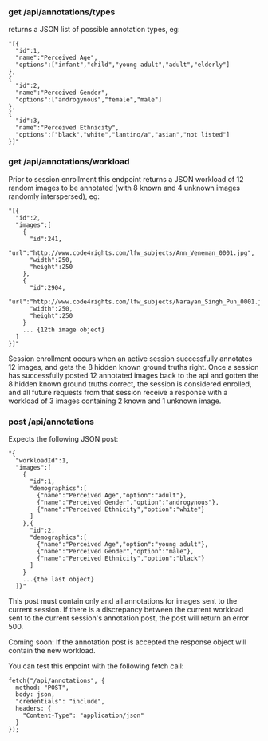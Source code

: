 ### get /api/annotations/types
returns a JSON list of possible annotation types, eg:

```
"[{
  "id":1,
  "name":"Perceived Age",
  "options":["infant","child","young adult","adult","elderly"]
},
{
  "id":2,
  "name":"Perceived Gender",
  "options":["androgynous","female","male"]
},
{
  "id":3,
  "name":"Perceived Ethnicity",
  "options":["black","white","lantino/a","asian","not listed"]
}]"
```

### get /api/annotations/workload
Prior to session enrollment this endpoint returns a JSON workload of 12 random images to be annotated (with 8 known and 4 unknown images randomly interspersed), eg:

```
"[{
  "id":2,
  "images":[
    {
      "id":241,
      "url":"http://www.code4rights.com/lfw_subjects/Ann_Veneman_0001.jpg",
      "width":250,
      "height":250
    },
    {
      "id":2904,
      "url":"http://www.code4rights.com/lfw_subjects/Narayan_Singh_Pun_0001.jpg",
      "width":250,
      "height":250
    }
    ... {12th image object}
  ]
}]"
```
Session enrollment occurs when an active session successfully annotates 12 images, and gets the 8 hidden known ground truths right. Once a session has successfully posted 12 annotated images back to the api and gotten the 8 hidden known ground truths correct, the session is considered enrolled, and all future requests from that session receive a response with a workload of 3 images containing 2 known and 1 unknown image.

### post /api/annotations
Expects the following JSON post:

```
"{
  "workloadId":1,
  "images":[
    {
      "id":1,
      "demographics":[
        {"name":"Perceived Age","option":"adult"},
        {"name":"Perceived Gender","option":"androgynous"},
        {"name":"Perceived Ethnicity","option":"white"}
      ]
    },{
      "id":2,
      "demographics":[
        {"name":"Perceived Age","option":"young adult"},
        {"name":"Perceived Gender","option":"male"},
        {"name":"Perceived Ethnicity","option":"black"}
      ]
    }
    ...{the last object}
  ]}"
```
This post must contain only and all annotations for images sent to the current session. If there is a discrepancy between the current workload sent to the current session's annotation post, the post will return an error 500.

Coming soon:
If the annotation post is accepted the response object will contain the new workload.

You can test this enpoint with the following fetch call:

```
fetch("/api/annotations", {
  method: "POST",
  body: json,
  "credentials": "include",
  headers: {
    "Content-Type": "application/json"
  }
});
```

